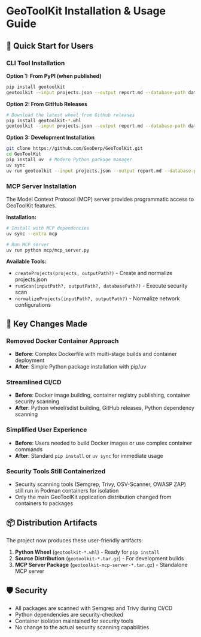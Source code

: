 # GeoToolKit Installation & Usage Guide

## 🚀 Quick Start for Users

### CLI Tool Installation

**Option 1: From PyPI (when published)**
```bash
pip install geotoolkit
geotoolkit --input projects.json --output report.md --database-path data/offline-db.tar.gz
```

**Option 2: From GitHub Releases**
```bash
# Download the latest wheel from GitHub releases
pip install geotoolkit-*.whl
geotoolkit --input projects.json --output report.md --database-path data/offline-db.tar.gz
```

**Option 3: Development Installation**
```bash
git clone https://github.com/GeoDerp/GeoToolKit.git
cd GeoToolKit
pip install uv  # Modern Python package manager
uv sync
uv run geotoolkit --input projects.json --output report.md --database-path data/offline-db.tar.gz
```

### MCP Server Installation

The Model Context Protocol (MCP) server provides programmatic access to GeoToolKit features.

**Installation:**
```bash
# Install with MCP dependencies
uv sync --extra mcp

# Run MCP server
uv run python mcp/mcp_server.py
```

**Available Tools:**
- `createProjects(projects, outputPath?)` - Create and normalize projects.json
- `runScan(inputPath?, outputPath?, databasePath?)` - Execute security scan
- `normalizeProjects(inputPath?, outputPath?)` - Normalize network configurations

## 🔧 Key Changes Made

### Removed Docker Container Approach
- **Before**: Complex Dockerfile with multi-stage builds and container deployment
- **After**: Simple Python package installation with pip/uv

### Streamlined CI/CD
- **Before**: Docker image building, container registry publishing, container security scanning
- **After**: Python wheel/sdist building, GitHub releases, Python dependency scanning

### Simplified User Experience
- **Before**: Users needed to build Docker images or use complex container commands
- **After**: Standard `pip install` or `uv sync` for immediate usage

### Security Tools Still Containerized
- Security scanning tools (Semgrep, Trivy, OSV-Scanner, OWASP ZAP) still run in Podman containers for isolation
- Only the main GeoToolKit application distribution changed from containers to packages

## 📦 Distribution Artifacts

The project now produces these user-friendly artifacts:

1. **Python Wheel** (`geotoolkit-*.whl`) - Ready for `pip install`
2. **Source Distribution** (`geotoolkit-*.tar.gz`) - For development builds  
3. **MCP Server Package** (`geotoolkit-mcp-server-*.tar.gz`) - Standalone MCP server

## 🛡️ Security

- All packages are scanned with Semgrep and Trivy during CI/CD
- Python dependencies are security-checked
- Container isolation maintained for security tools
- No change to the actual security scanning capabilities